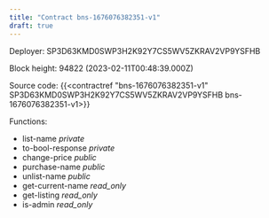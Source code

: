 ```yaml
---
title: "Contract bns-1676076382351-v1"
draft: true
---
```

Deployer: SP3D63KMD0SWP3H2K92Y7CS5WV5ZKRAV2VP9YSFHB


 



Block height: 94822 (2023-02-11T00:48:39.000Z)

Source code: {{<contractref "bns-1676076382351-v1" SP3D63KMD0SWP3H2K92Y7CS5WV5ZKRAV2VP9YSFHB bns-1676076382351-v1>}}

Functions:

* list-name _private_
* to-bool-response _private_
* change-price _public_
* purchase-name _public_
* unlist-name _public_
* get-current-name _read_only_
* get-listing _read_only_
* is-admin _read_only_
